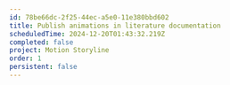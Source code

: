 ```yaml
---
id: 78be66dc-2f25-44ec-a5e0-11e380bbd602
title: Publish animations in literature documentation
scheduledTime: 2024-12-20T01:43:32.219Z
completed: false
project: Motion Storyline
order: 1
persistent: false
---
```



